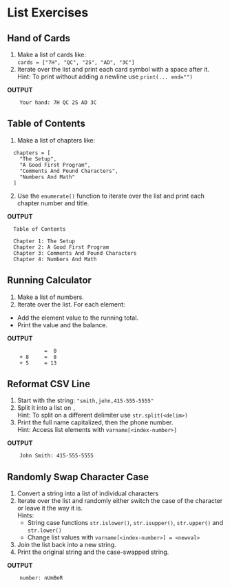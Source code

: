List Exercises
==============

Hand of Cards
-------------
1. Make a list of cards like: \
    `cards = ["7H", "QC", "2S", "AD", "3C"]`
2. Iterate over the list and print each card symbol with a space after it. \
    Hint: To print without adding a newline use `print(... end="")`

**OUTPUT**
```
    Your hand: 7H QC 2S AD 3C
```

Table of Contents
-----------------
1. Make a list of chapters like:
```
  chapters = [
    "The Setup",
    "A Good First Program",
    "Comments And Pound Characters",
    "Numbers And Math"
  ]
```
2. Use the `enumerate()` function to iterate over the list and print each chapter number and title.

**OUTPUT**
```
  Table of Contents

  Chapter 1: The Setup
  Chapter 2: A Good First Program
  Chapter 3: Comments And Pound Characters
  Chapter 4: Numbers And Math
```

Running Calculator
------------------
1. Make a list of numbers.
2. Iterate over the list. For each element:
  *  Add the element value to the running total.
  *  Print the value and the balance.

**OUTPUT**
```
            =  0
    + 8     =  8
    + 5     = 13
```

Reformat CSV Line
-----------------
1. Start with the string: `"smith,john,415-555-5555"`
2. Split it into a list on `,` \
    Hint: To split on a different delimiter use `str.split(<delim>)`
3. Print the full name capitalized, then the phone number. \
    Hint: Access list elements with `varname[<index-number>]`

**OUTPUT**
```
    John Smith: 415-555-5555
```

Randomly Swap Character Case
----------------------------
1. Convert a string into a list of individual characters
2. Iterate over the list and randomly either switch the case of the character
   or leave it the way it is. \
    Hints:
      * String case functions `str.islower()`, `str.isupper()`, `str.upper()`
        and `str.lower()`
      * Change list values with `varname[<index-number>] = <newval>`
3. Join the list back into a new string.
4. Print the original string and the case-swapped string.

**OUTPUT**
```
    number: nUmBeR
```
